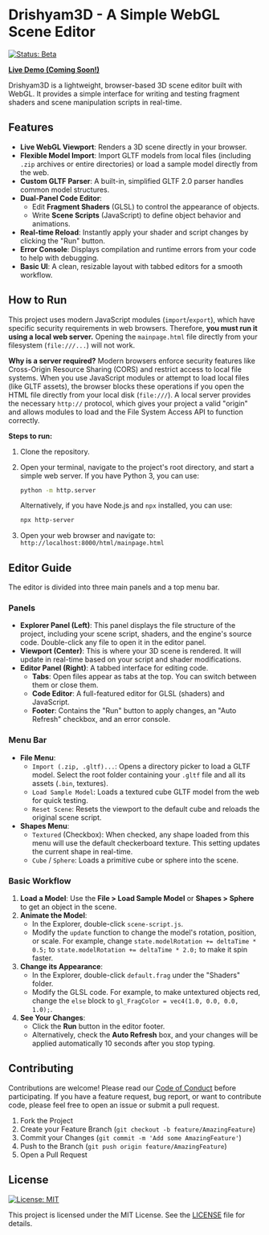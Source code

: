 # Drishyam3D - A Simple WebGL Scene Editor

[![Status: Beta](https://img.shields.io/badge/status-beta-blue.svg)](https://github.com/kashyaprajpal/Drishyam3D)

[**Live Demo (Coming Soon!)**](#)

Drishyam3D is a lightweight, browser-based 3D scene editor built with WebGL. It provides a simple interface for writing and testing fragment shaders and scene manipulation scripts in real-time.

## Features

*   **Live WebGL Viewport**: Renders a 3D scene directly in your browser.
*   **Flexible Model Import**: Import GLTF models from local files (including `.zip` archives or entire directories) or load a sample model directly from the web.
*   **Custom GLTF Parser**: A built-in, simplified GLTF 2.0 parser handles common model structures.
*   **Dual-Panel Code Editor**:
    *   Edit **Fragment Shaders** (GLSL) to control the appearance of objects.
    *   Write **Scene Scripts** (JavaScript) to define object behavior and animations.
*   **Real-time Reload**: Instantly apply your shader and script changes by clicking the "Run" button.
*   **Error Console**: Displays compilation and runtime errors from your code to help with debugging.
*   **Basic UI**: A clean, resizable layout with tabbed editors for a smooth workflow.

## How to Run

This project uses modern JavaScript modules (`import`/`export`), which have specific security requirements in web browsers. Therefore, **you must run it using a local web server.** Opening the `mainpage.html` file directly from your filesystem (`file:///...`) will not work.

**Why is a server required?**
Modern browsers enforce security features like Cross-Origin Resource Sharing (CORS) and restrict access to local file systems. When you use JavaScript modules or attempt to load local files (like GLTF assets), the browser blocks these operations if you open the HTML file directly from your local disk (`file:///`). A local server provides the necessary `http://` protocol, which gives your project a valid "origin" and allows modules to load and the File System Access API to function correctly.

**Steps to run:**

1.  Clone the repository.
2.  Open your terminal, navigate to the project's root directory, and start a simple web server. If you have Python 3, you can use:

    ```bash
    python -m http.server
    ```
    
    Alternatively, if you have Node.js and `npx` installed, you can use:
    ```bash
    npx http-server
    ```

3.  Open your web browser and navigate to: `http://localhost:8000/html/mainpage.html`

## Editor Guide

The editor is divided into three main panels and a top menu bar.

### Panels

*   **Explorer Panel (Left)**: This panel displays the file structure of the project, including your scene script, shaders, and the engine's source code. Double-click any file to open it in the editor panel.
*   **Viewport (Center)**: This is where your 3D scene is rendered. It will update in real-time based on your script and shader modifications.
*   **Editor Panel (Right)**: A tabbed interface for editing code.
    *   **Tabs**: Open files appear as tabs at the top. You can switch between them or close them.
    *   **Code Editor**: A full-featured editor for GLSL (shaders) and JavaScript.
    *   **Footer**: Contains the "Run" button to apply changes, an "Auto Refresh" checkbox, and an error console.

### Menu Bar

*   **File Menu**:
    *   `Import (.zip, .gltf)...`: Opens a directory picker to load a GLTF model. Select the root folder containing your `.gltf` file and all its assets (`.bin`, textures).
    *   `Load Sample Model`: Loads a textured cube GLTF model from the web for quick testing.
    *   `Reset Scene`: Resets the viewport to the default cube and reloads the original scene script.
*   **Shapes Menu**:
    *   `Textured` (Checkbox): When checked, any shape loaded from this menu will use the default checkerboard texture. This setting updates the current shape in real-time.
    *   `Cube` / `Sphere`: Loads a primitive cube or sphere into the scene.

### Basic Workflow

1.  **Load a Model**: Use the **File > Load Sample Model** or **Shapes > Sphere** to get an object in the scene.
2.  **Animate the Model**:
    *   In the Explorer, double-click `scene-script.js`.
    *   Modify the `update` function to change the model's rotation, position, or scale. For example, change `state.modelRotation += deltaTime * 0.5;` to `state.modelRotation += deltaTime * 2.0;` to make it spin faster.
3.  **Change its Appearance**:
    *   In the Explorer, double-click `default.frag` under the "Shaders" folder.
    *   Modify the GLSL code. For example, to make untextured objects red, change the `else` block to `gl_FragColor = vec4(1.0, 0.0, 0.0, 1.0);`.
4.  **See Your Changes**:
    *   Click the **Run** button in the editor footer.
    *   Alternatively, check the **Auto Refresh** box, and your changes will be applied automatically 10 seconds after you stop typing.

## Contributing

Contributions are welcome! Please read our [Code of Conduct](CODE_OF_CONDUCT.md) before participating. If you have a feature request, bug report, or want to contribute code, please feel free to open an issue or submit a pull request.

1.  Fork the Project
2.  Create your Feature Branch (`git checkout -b feature/AmazingFeature`)
3.  Commit your Changes (`git commit -m 'Add some AmazingFeature'`)
4.  Push to the Branch (`git push origin feature/AmazingFeature`)
5.  Open a Pull Request

## License

[![License: MIT](https://img.shields.io/badge/License-MIT-yellow.svg)](LICENSE)

This project is licensed under the MIT License. See the [LICENSE](LICENSE) file for details.